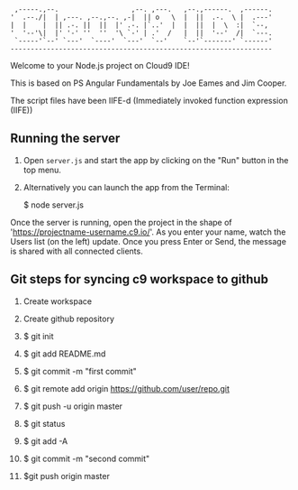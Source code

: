 
     ,-----.,--.                  ,--. ,---.   ,--.,------.  ,------.
    '  .--./|  | ,---. ,--.,--. ,-|  || o   \  |  ||  .-.  \ |  .---'
    |  |    |  || .-. ||  ||  |' .-. |`..'  |  |  ||  |  \  :|  `--, 
    '  '--'\|  |' '-' ''  ''  '\ `-' | .'  /   |  ||  '--'  /|  `---.
     `-----'`--' `---'  `----'  `---'  `--'    `--'`-------' `------'
    ----------------------------------------------------------------- 


Welcome to your Node.js project on Cloud9 IDE!

This is based on PS Angular Fundamentals by Joe Eames and Jim Cooper.

The script files have been IIFE-d (Immediately invoked function expression (IIFE))

## Running the server

1) Open `server.js` and start the app by clicking on the "Run" button in the top menu.

2) Alternatively you can launch the app from the Terminal:

    $ node server.js

Once the server is running, open the project in the shape of 'https://projectname-username.c9.io/'. As you enter your name, watch the Users list (on the left) update. Once you press Enter or Send, the message is shared with all connected clients.

## Git steps for syncing c9 workspace to github

1) Create workspace

2) Create github repository

3) $ git init

4) $ git add README.md

5) $ git commit -m "first commit"

6) $ git remote add origin https://github.com/user/repo.git

7) $ git push -u origin master

8) $ git status

9) $ git add -A

10) $ git commit -m "second commit"

11) $git push origin master